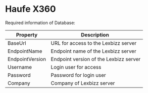# Haufe X360

Required information of Database:

| Property        | Description                            |
| --------------- | -------------------------------------- |
| BaseUrl         | URL for access to the Lexbizz server   |
| EndpointName    | Endpoint name of the Lexbizz server    |
| EndpointVersion | Endpoint version of the Lexbizz server |
| Username        | Login user for access                  |
| Password        | Password for login user                |
| Company         | Company of Lexbizz server              |
